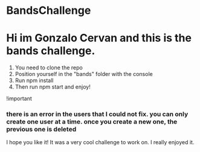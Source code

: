 ﻿# BandsChallenge
<h1>Hi im Gonzalo Cervan and this is the bands challenge.</h1>
  <ol>
    <li>  You need to clone the repo </li>
    <li>  Position yourself in the "bands" folder with the console </li>
    <li>  Run npm install </li>
    <li>  Then run npm start and enjoy! </li>
  </ol>
!important
<h3>there is an error in the users that I could not fix. you can only create one user at a time. once you create a new one, the previous one is deleted</h3>

I hope you like it! 
It was a very cool challenge to work on. I really enjoyed it.
